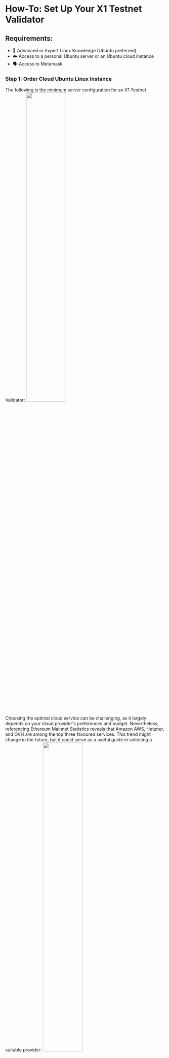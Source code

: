 # How-To: Set Up Your X1 Testnet Validator

## Requirements:
- 🐧 Advanced or Expert Linux Knowledge (Ubuntu preferred)
- ☁️ Access to a personal Ubuntu server or an Ubuntu cloud instance
- 🗣️ Access to Metamask



### Step 1: Order Cloud Ubuntu Linux Instance
The following is the minimum server configuration for an X1 Testnet Validator:
<img src="https://github.com/JozefJarosciak/X1/assets/3492464/adbcf85a-db1f-4e24-a45e-1a59ee5c39ac" width="50%">

Choosing the optimal cloud service can be challenging, as it largely depends on your cloud provider's preferences and budget.
Nevertheless, referencing Ethereum Mainnet Statistics reveals that Amazon AWS, Hetzner, and OVH are among the top three favoured services.
This trend might change in the future, but it could serve as a useful guide in selecting a suitable provider:
<img src="https://github.com/JozefJarosciak/X1/assets/3492464/07c70924-9baf-48b0-a85f-06baa50be658" width="50%">



### Step 2: Create a New Metamask Wallet
You can use the existing Metamask Wallet (we highly recommend using a hardware wallet connected to Metamask), or you can create a brand-new Metamask software wallet (less secure).
If you want to create a dedicated and brand new software X1 Testnet Validator Metamask wallet from scratch, follow these instructions in Metamask:
1. Click the account selector at the top of your wallet.
2. Click 'Add account or hardware wallet'.
3. Select 'Add a new account' in the subsequent menu.
4. Enter your preferred name
5. Hit 'Create' to confirm and you'll be able to see the new account
<img src="https://github.com/JozefJarosciak/X1/assets/3492464/d67f8c2d-d943-4585-833a-b8d00bc292d2" width="50%">

For additional guidance, visit [Metamask Support](https://support.metamask.io/hc/en-us/articles/360015289452-How-to-add-accounts-in-your-wallet).


Switch your Metamask to X1 Testnet, if you do not have the X1 Tesnet Network configured in Metamask, add the following RPC:
* Network name: X1 Testnet
* New RPC URL: https://x1-testnet.xen.network/
* Chain ID: 204005
* Currency symbol: XN
* Block explorer URL: https://explorer.x1-testnet.xen.network/



### Step 3: Fill up the X1 Testnet Validator Application Form
To join as a block producer/validator on Testnet, you need 100,000 Test XN tokens (plus a little more to run the staking transaction).
To qualify for the airdrop of 100k XN Testnet tokens, you'll need to fill up the application form.
URLs:
- Application form: [Google Form](https://docs.google.com/forms/d/e/1FAIpQLSdnDAmXrGMKauEqNEpBI8HRhF1L33YkqL5f629cehxU_EyffA/viewform)
- More details in Jack's tweet: [Twitter](https://twitter.com/mrJackLevin/status/1745573668212924719)

After ensuring your validator wallet has sufficient XN, you're ready to move on to STEP 4. 
If you're currently low on XN, you can still advance to STEP 4, but be aware that the instructions provided will only take you up to Step 5. 
However, there's no cause for concern, as you'll have the opportunity to establish a read-only node and operate it while awaiting the XN airdrop.


### Step 4: Configure X1 Validator

Now, connect to your Ubuntu server.
Once logged into the Ubuntu server, configure the X1 Testnet Blockchain following [these instructions](https://github.com/FairCrypto/go-x1) or the steps below:

```bash
# Login as root
sudo su
```

```bash
# Run system update
apt update -y
```
<img src="https://github.com/JozefJarosciak/X1/assets/3492464/a6a55730-fa35-4fef-9f1c-2f768cb48f56" width="50%">

```bash
# Install dependencies (ex: ubuntu)
apt install -y golang wget git make
```
<img src="https://github.com/JozefJarosciak/X1/assets/3492464/19a76602-e669-4dd9-9f08-f4b7d11d73f4" width="50%">

```bash
# Clone and build the X1 binary
git clone --branch x1 https://github.com/FairCrypto/go-x1
```
<img src="https://github.com/JozefJarosciak/X1/assets/3492464/8d38bd21-7e50-4b4b-87c3-2e424656a1a5" width="50%">

```bash
cd go-x1
make x1
```
<img src="https://github.com/JozefJarosciak/X1/assets/3492464/c0409b49-f418-4813-8003-a600531f1671" width="50%">

```bash
cp build/x1 /usr/local/bin
```
<img src="https://github.com/JozefJarosciak/X1/assets/3492464/d730ae85-5b84-418f-9d68-860678859091" width="50%">

Your Testnet Validator is now successfully installed!


### Step 5: Configure X1 Validator in Read-Only Mode
Let's first see if we can run the X1 Testnet node in the read-only mode with Xenblocks reporting enabled and also let's sync the database.
Run the following command:
```bash
x1 --testnet --syncmode snap --xenblocks-endpoint ws://xenblocks.io:6668
```
<img src="https://github.com/JozefJarosciak/X1/assets/3492464/8f8a4158-89d4-4c72-a9d7-c059f770c397" width="50%">

Be aware that the completion of the above step may take a while, as the server needs time to synchronize data. During this period, you can monitor the progress, which is illustrated in the provided screenshot. After the synchronization is fully complete, the status displayed on the screen will appear as follows:

<img src="https://github.com/JozefJarosciak/X1/assets/3492464/d730ae85-5b84-418f-9d68-860678859091" width="50%">

Note:
<i>
If operating an X1 node in read-only mode meets your needs for now, you can conclude by following these instructions here, as your server setup is now complete.

I highly recommend keeping the read-only node running (while waiting for the airdrop) or just running it in the read-only node permanently. Running a read-only blockchain node plays a crucial and highly valuable role in supporting the X1 blockchain community. By doing so, you contribute to the network's robustness and decentralization. A read-only node helps in maintaining a copy of the blockchain, ensuring data integrity and consistency across the network and this improves the network's resilience against potential attacks and failures, as multiple copies of the blockchain data exist. By participating in this way, you're not only supporting the underlying infrastructure of the blockchain but also fostering a more trustful and transparent environment for all users, but you may also be rewarded by XN airdrops (update on this soon).
</i>

If your goal is to operate an X1 Testnet Validator node and you have confirmed that your validator wallet has enough XN, you should press CTRL-C to terminate the active X1 service and proceed to STEP 6.

<img src="https://github.com/JozefJarosciak/X1/assets/3492464/1966c91c-99ff-4fa3-87ad-8347b8d840f0" width="50%">



### Step 6: Create a new validator key

To create a validator private key to sign consensus messages, use the below command.
After entering the command, you will be prompted to enter a password—use a strong one! 
You can, for example, use a password manager to generate a strong password to secure your wallet.

```bash
x1 validator new
```

<img src="https://github.com/JozefJarosciak/X1/assets/3492464/8b18bb33-53bb-4908-b1a6-2c799b61d645" width="50%">

Remember to make a note of the validator public key (indicated by the red arrow in the image above, as it will be required in STEP 7) and also make sure to securely save your validator key password (you will need this password each time you start the validator).



### Step 7: Stake 100,000 XN using Metamask

Navigate to the SFC Contract on the explorer:
https://explorer.x1-testnet.xen.network/address/0xFC00FACE00000000000000000000000000000000/write-contract#address-tabs


Click the "Connect wallet" button and connect to your validator wallet.

<img src="https://github.com/JozefJarosciak/X1/assets/3492464/8cfaaeb2-f4fe-46c0-8405-edecbc0f6b2d" width="50%">

Enter your validator public key and the amount of XN you want to stake, then click "Write".

<img src="https://github.com/JozefJarosciak/X1/assets/3492464/b40c5c9c-8d3f-4262-8f3a-a9cd7525ec58" width="30%">


Confirm the transaction in your wallet (note: this will deduct 100,000 XN from your wallet):

![image](https://github.com/JozefJarosciak/X1/assets/3492464/83c075a5-835a-4390-8f32-e044dc6bd8c1)


Verify that your validator is registered by looking up your validator ID on the PWA explorer at:
https://pwa-explorer.x1-testnet.xen.network/staking

<img src="https://github.com/JozefJarosciak/X1/assets/3492464/c8b3b702-e363-4ab8-9d7a-7d65c6dca514" width="50%">



### Step 8: Start your X1 Validator Node

Ensure your node is stopped, and add the --validator.id and --validator.pubkey flags to your node's command line:

```bash
x1 --testnet --validator.id VALIDATOR_ID --validator.pubkey VALIDATOR_PUBKEY --xenblocks-endpoint ws://xenblocks.io:6668 --gcmode full --syncmode snap
```
Note: You can also attach --validator.password ~/.x1/.password

For example, if you're the validator number 19 and your public key looks something like this: 0xc004569...1e74943bb4. You'd use the following command:

```bash
./build/x1 --testnet  --validator.id 19 --validator.pubkey 0xc004569...1e74943bb4 --xenblocks-endpoint ws://xenblocks.io:6668 --gcmode full --syncmode snap
```

Once fully synchronized and running, you'd see something like this on your screen:

<img src="https://github.com/JozefJarosciak/X1/assets/3492464/de820bca-84eb-4d49-8b71-f33acd0d24e1" width="50%">


### Step 9: Register Validator Name and Icon

Register your validator icon using the following format and submit it to the specified endpoint.
To do so, follow these instructions:
https://docs.xen.network/x1-validator-info/

When completed, you will see your logo and name on the list of validators:

<img src="https://github.com/JozefJarosciak/X1/assets/3492464/d633c4fa-8b7f-4c48-be15-dc707c2750d1" width="50%">



### Step 10: Congratulations
There is no Step 10 - Congratulations, you are now running an X1 validator node! Make sure to keep your node up and running 24 hours a day. 

